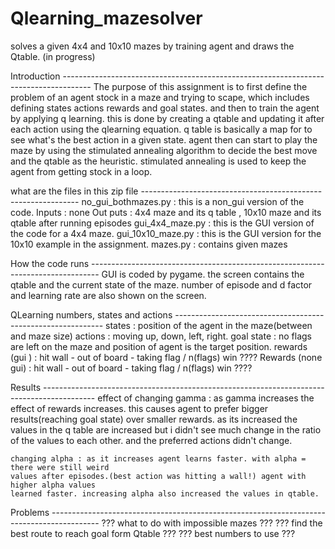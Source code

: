 # Qlearning_mazesolver
solves a given 4x4 and 10x10 mazes by training agent and draws the Qtable. (in progress)

Introduction -------------------------------------------------------------------------------------
    The purpose of this assignment is to first define the problem of an agent stock in a maze and 
    trying to scape, which includes defining states actions rewards and goal states. 
    and then to train the agent by applying q learning. this is done by creating a qtable and 
    updating it after each action using the qlearning equation.
    q table is basically a map for to see what's the best action in a given state.
    agent then can start to play the maze by using the stimulated annealing algorithm to decide 
    the best move and the qtable as the heuristic. stimulated annealing is used to keep the 
    agent from getting stock in a loop.

what are the files in this zip file --------------------------------------------------------------
    no_gui_bothmazes.py : this is a non_gui version of the code.
        Inputs : none
        Out puts : 4x4 maze and its q table , 10x10 maze and its qtable after running episodes
    gui_4x4_maze.py : this is the GUI version of the code for a 4x4 maze.
    gui_10x10_maze.py : this is the GUI version for the 10x10 example in the assignment.
    mazes.py : contains given mazes



How the code runs --------------------------------------------------------------------------------
    GUI is coded by pygame. the screen contains the qtable and the current state of the maze. 
    number of episode and d factor and learning rate are also shown on the screen.

QLearning numbers, states and actions ------------------------------------------------------------
    states : position of the agent in the maze(between and maze size) 
    actions : moving up, down, left, right.
    goal state : no flags are left on the maze and position of agent is the target position. 
    rewards (gui ) : hit wall - out of board - taking flag / n(flags) win ????
    Rewards (none gui) : hit wall - out of board - taking flag / n(flags) win ????

Results -------------------------------------------------------------------------------------------
    effect of changing gamma : as gamma increases the effect of rewards increases. this causes 
    agent to prefer bigger results(reaching goal state) over smaller rewards. as its increased the 
    values in the q table are increased but i didn't see much change in the ratio of the values to 
    each other. and the preferred actions didn't change.

    changing alpha : as it increases agent learns faster. with alpha = there were still weird 
    values after episodes.(best action was hitting a wall!) agent with higher alpha values 
    learned faster. increasing alpha also increased the values in qtable. 

Problems ------------------------------------------------------------------------------------------
    ??? what to do with impossible mazes ???
    ??? find the best route to reach goal form Qtable ???
    ??? best numbers to use ???
